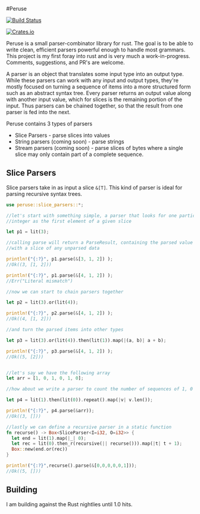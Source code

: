 #Peruse

[![Build Status](https://travis-ci.org/DanSimon/peruse.svg?branch=master)](https://travis-ci.org/DanSimon/peruse)

[![Crates.io](https://img.shields.io/crates/v/peruse.svg)](https://crates.io/crates/peruse)

Peruse is a small parser-combinator library for rust.  The goal is to be able
to write clean, efficient parsers powerful enough to handle most grammars.
This project is my first foray into rust and is very much a work-in-progress.
Comments, suggestions, and PR's are welcome.

A parser is an object that translates some input type into an output type.
While these parsers can work with any input and output types, they're mostly
focused on turning a sequence of items into a more structured form such as an
abstract syntax tree.  Every parser returns an output value along with another
input value, which for slices is the remaining portion of the input.  Thus
parsers can be chained together, so that the result from one parser is fed into
the next.

Peruse contains 3 types of parsers

* Slice Parsers - parse slices into values
* String parsers (coming soon) - parse strings
* Stream parsers (coming soon) - parse slices of bytes where a single slice may only contain part of a complete sequence.


## Slice Parsers

Slice parsers take in as input a slice `&[T]`.  This kind of parser is ideal for parsing recursive syntax trees.

```rust
use peruse::slice_parsers::*;

//let's start with something simple, a parser that looks for one particular
//integer as the first element of a given slice

let p1 = lit(3);

//calling parse will return a ParseResult, containing the parsed value along
//with a slice of any unparsed data

println!("{:?}", p1.parse(&[3, 1, 2]) );
//Ok((3, [1, 2]))

println!("{:?}", p1.parse(&[4, 1, 2]) );
//Err("Literal mismatch")

//now we can start to chain parsers together

let p2 = lit(3).or(lit(4));

println!("{:?}", p2.parse(&[4, 1, 2]) );
//Ok((4, [1, 2]))

//and turn the parsed items into other types

let p3 = lit(3).or(lit(4)).then(lit(1)).map(|(a, b)| a + b);

println!("{:?}", p3.parse(&[4, 1, 2]) );
//Ok((5, [2]))


//let's say we have the following array
let arr = [1, 0, 1, 0, 1, 0];

//how about we write a parser to count the number of sequences of 1, 0

let p4 = lit(1).then(lit(0)).repeat().map(|v| v.len());

println!("{:?}", p4.parse(&arr)); 
//Ok((3, []))

//lastly we can define a recursive parser in a static function
fn recurse() -> Box<SliceParser<I=i32, O=i32>> {
  let end = lit(1).map(|_| 0);
  let rec = lit(0).then_r(recursive(|| recurse())).map(|t| t + 1);
  Box::new(end.or(rec))
}

println!("{:?}",recurse().parse(&[0,0,0,0,0,1]));
//Ok((5, []))
```

## Building

I am building against the Rust nightlies until 1.0 hits.

